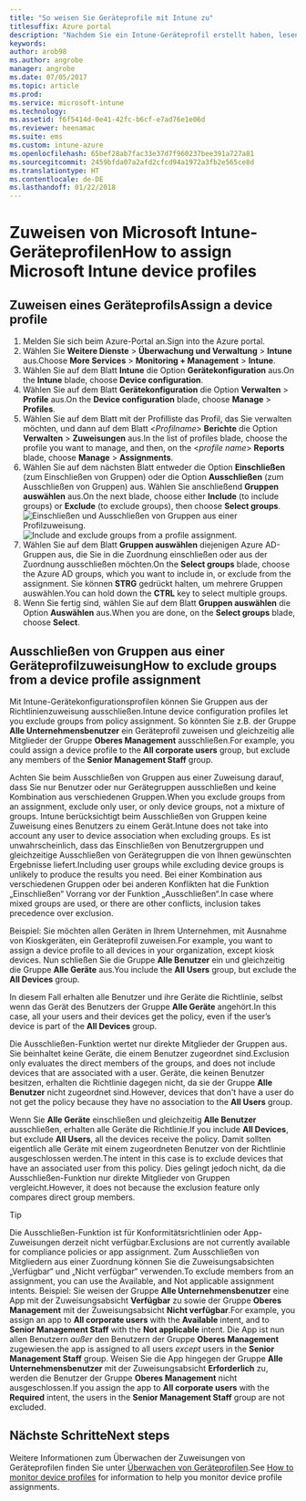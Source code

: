 ```yaml
---
title: "So weisen Sie Geräteprofile mit Intune zu"
titlesuffix: Azure portal
description: "Nachdem Sie ein Intune-Geräteprofil erstellt haben, lesen Sie dieses Thema, um zu erfahren, wie Sie es Geräten zuweisen."
keywords: 
author: arob98
ms.author: angrobe
manager: angrobe
ms.date: 07/05/2017
ms.topic: article
ms.prod: 
ms.service: microsoft-intune
ms.technology: 
ms.assetid: f6f5414d-0e41-42fc-b6cf-e7ad76e1e06d
ms.reviewer: heenamac
ms.suite: ems
ms.custom: intune-azure
ms.openlocfilehash: 65bef28ab7fac33e37d7f960237bee391a727a81
ms.sourcegitcommit: 2459bfda07a2afd2cfcd94a1972a3fb2e565ce8d
ms.translationtype: HT
ms.contentlocale: de-DE
ms.lasthandoff: 01/22/2018
---
```

# <a name="how-to-assign-microsoft-intune-device-profiles"></a><span data-ttu-id="626da-103">Zuweisen von Microsoft Intune-Geräteprofilen</span><span class="sxs-lookup"><span data-stu-id="626da-103">How to assign Microsoft Intune device profiles</span></span>

## <a name="assign-a-device-profile"></a><span data-ttu-id="626da-104">Zuweisen eines Geräteprofils</span><span class="sxs-lookup"><span data-stu-id="626da-104">Assign a device profile</span></span>

1. <span data-ttu-id="626da-105">Melden Sie sich beim Azure-Portal an.</span><span class="sxs-lookup"><span data-stu-id="626da-105">Sign into the Azure portal.</span></span>
2. <span data-ttu-id="626da-106">Wählen Sie **Weitere Dienste** > **Überwachung und Verwaltung** > **Intune** aus.</span><span class="sxs-lookup"><span data-stu-id="626da-106">Choose **More Services** > **Monitoring + Management** > **Intune**.</span></span>
3. <span data-ttu-id="626da-107">Wählen Sie auf dem Blatt **Intune** die Option **Gerätekonfiguration** aus.</span><span class="sxs-lookup"><span data-stu-id="626da-107">On the **Intune** blade, choose **Device configuration**.</span></span>
1. <span data-ttu-id="626da-108">Wählen Sie auf dem Blatt **Gerätekonfiguration** die Option **Verwalten** > **Profile** aus.</span><span class="sxs-lookup"><span data-stu-id="626da-108">On the **Device configuration** blade, choose **Manage** > **Profiles**.</span></span>
2. <span data-ttu-id="626da-109">Wählen Sie auf dem Blatt mit der Profilliste das Profil, das Sie verwalten möchten, und dann auf dem Blatt <*Profilname*> **Berichte** die Option **Verwalten** > **Zuweisungen** aus.</span><span class="sxs-lookup"><span data-stu-id="626da-109">In the list of profiles blade, choose the profile you want to manage, and then, on the <*profile name*> **Reports** blade, choose **Manage** > **Assignments**.</span></span>
3. <span data-ttu-id="626da-110">Wählen Sie auf dem nächsten Blatt entweder die Option **Einschließen** (zum Einschließen von Gruppen) oder die Option **Ausschließen** (zum Ausschließen von Gruppen) aus. Wählen Sie anschließend **Gruppen auswählen** aus.</span><span class="sxs-lookup"><span data-stu-id="626da-110">On the next blade, choose either **Include** (to include groups) or **Exclude** (to exclude groups), then choose **Select groups**.</span></span>
<span data-ttu-id="626da-111">![Einschließen und Ausschließen von Gruppen aus einer Profilzuweisung.](./media/group-include-exclude.png)</span><span class="sxs-lookup"><span data-stu-id="626da-111">![Include and exclude groups from a profile assignment.](./media/group-include-exclude.png)</span></span>
4. <span data-ttu-id="626da-112">Wählen Sie auf dem Blatt **Gruppen auswählen** diejenigen Azure AD-Gruppen aus, die Sie in die Zuordnung einschließen oder aus der Zuordnung ausschließen möchten.</span><span class="sxs-lookup"><span data-stu-id="626da-112">On the **Select groups** blade, choose the Azure AD groups, which you want to include in, or exclude from the assignment.</span></span> <span data-ttu-id="626da-113">Sie können **STRG** gedrückt halten, um mehrere Gruppen auswählen.</span><span class="sxs-lookup"><span data-stu-id="626da-113">You can hold down the **CTRL** key to select multiple groups.</span></span>
4. <span data-ttu-id="626da-114">Wenn Sie fertig sind, wählen Sie auf dem Blatt **Gruppen auswählen** die Option **Auswählen** aus.</span><span class="sxs-lookup"><span data-stu-id="626da-114">When you are done, on the **Select groups** blade, choose **Select**.</span></span>



## <a name="how-to-exclude-groups-from-a-device-profile-assignment"></a><span data-ttu-id="626da-115">Ausschließen von Gruppen aus einer Geräteprofilzuweisung</span><span class="sxs-lookup"><span data-stu-id="626da-115">How to exclude groups from a device profile assignment</span></span>

<span data-ttu-id="626da-116">Mit Intune-Gerätekonfigurationsprofilen können Sie Gruppen aus der Richtlinienzuweisung ausschließen.</span><span class="sxs-lookup"><span data-stu-id="626da-116">Intune device configuration profiles let you exclude groups from policy assignment.</span></span> <span data-ttu-id="626da-117">So könnten Sie z.B. der Gruppe **Alle Unternehmensbenutzer** ein Geräteprofil zuweisen und gleichzeitig alle Mitglieder der Gruppe **Oberes Management** ausschließen.</span><span class="sxs-lookup"><span data-stu-id="626da-117">For example, you could assign a device profile to the **All corporate users** group, but exclude any members of the **Senior Management Staff** group.</span></span>

<span data-ttu-id="626da-118">Achten Sie beim Ausschließen von Gruppen aus einer Zuweisung darauf, dass Sie nur Benutzer oder nur Gerätegruppen ausschließen und keine Kombination aus verschiedenen Gruppen.</span><span class="sxs-lookup"><span data-stu-id="626da-118">When you exclude groups from an assignment, exclude only user, or only device groups, not a mixture of groups.</span></span> <span data-ttu-id="626da-119">Intune berücksichtigt beim Ausschließen von Gruppen keine Zuweisung eines Benutzers zu einem Gerät.</span><span class="sxs-lookup"><span data-stu-id="626da-119">Intune does not take into account any user to device association when excluding groups.</span></span> <span data-ttu-id="626da-120">Es ist unwahrscheinlich, dass das Einschließen von Benutzergruppen und gleichzeitige Ausschließen von Gerätegruppen die von Ihnen gewünschten Ergebnisse liefert.</span><span class="sxs-lookup"><span data-stu-id="626da-120">Including user groups while excluding device groups is unlikely to produce the results you need.</span></span> <span data-ttu-id="626da-121">Bei einer Kombination aus verschiedenen Gruppen oder bei anderen Konflikten hat die Funktion „Einschließen“ Vorrang vor der Funktion „Ausschließen“.</span><span class="sxs-lookup"><span data-stu-id="626da-121">In case where mixed groups are used, or there are other conflicts, inclusion takes precedence over exclusion.</span></span>

<span data-ttu-id="626da-122">Beispiel: Sie möchten allen Geräten in Ihrem Unternehmen, mit Ausnahme von Kioskgeräten, ein Geräteprofil zuweisen.</span><span class="sxs-lookup"><span data-stu-id="626da-122">For example, you want to assign a device profile to all devices in your organization, except kiosk devices.</span></span> <span data-ttu-id="626da-123">Nun schließen Sie die Gruppe **Alle Benutzer** ein und gleichzeitig die Gruppe **Alle Geräte** aus.</span><span class="sxs-lookup"><span data-stu-id="626da-123">You include the **All Users** group, but exclude the **All Devices** group.</span></span>

<span data-ttu-id="626da-124">In diesem Fall erhalten alle Benutzer und ihre Geräte die Richtlinie, selbst wenn das Gerät des Benutzers der Gruppe **Alle Geräte** angehört.</span><span class="sxs-lookup"><span data-stu-id="626da-124">In this case, all your users and their devices get the policy, even if the user’s device is part of the **All Devices** group.</span></span> 

<span data-ttu-id="626da-125">Die Ausschließen-Funktion wertet nur direkte Mitglieder der Gruppen aus. Sie beinhaltet keine Geräte, die einem Benutzer zugeordnet sind.</span><span class="sxs-lookup"><span data-stu-id="626da-125">Exclusion only evaluates the direct members of the groups, and does not include devices that are associated with a user.</span></span> <span data-ttu-id="626da-126">Geräte, die keinen Benutzer besitzen, erhalten die Richtlinie dagegen nicht, da sie der Gruppe **Alle Benutzer** nicht zugeordnet sind.</span><span class="sxs-lookup"><span data-stu-id="626da-126">However, devices that don't have a user do not get the policy because they have no association to the **All Users** group.</span></span> 

<span data-ttu-id="626da-127">Wenn Sie **Alle Geräte** einschließen und gleichzeitig **Alle Benutzer** ausschließen, erhalten alle Geräte die Richtlinie.</span><span class="sxs-lookup"><span data-stu-id="626da-127">If you include **All Devices**, but exclude **All Users**, all the devices receive the policy.</span></span> <span data-ttu-id="626da-128">Damit sollten eigentlich alle Geräte mit einem zugeordneten Benutzer von der Richtlinie ausgeschlossen werden.</span><span class="sxs-lookup"><span data-stu-id="626da-128">The intent in this case is to exclude devices that have an associated user from this policy.</span></span> <span data-ttu-id="626da-129">Dies gelingt jedoch nicht, da die Ausschließen-Funktion nur direkte Mitglieder von Gruppen vergleicht.</span><span class="sxs-lookup"><span data-stu-id="626da-129">However, it does not because the exclusion feature only compares direct group members.</span></span> 

>[!Tip]
><span data-ttu-id="626da-130">Die Ausschließen-Funktion ist für Konformitätsrichtlinien oder App-Zuweisungen derzeit nicht verfügbar.</span><span class="sxs-lookup"><span data-stu-id="626da-130">Exclusions are not currently available for compliance policies or app assignment.</span></span> <span data-ttu-id="626da-131">Zum Ausschließen von Mitgliedern aus einer Zuordnung können Sie die Zuweisungsabsichten „Verfügbar“ und „Nicht verfügbar“ verwenden.</span><span class="sxs-lookup"><span data-stu-id="626da-131">To exclude members from an assignment, you can use the Available, and Not applicable assignment intents.</span></span> <span data-ttu-id="626da-132">Beispiel: Sie weisen der Gruppe **Alle Unternehmensbenutzer** eine App mit der Zuweisungsabsicht **Verfügbar** zu sowie der Gruppe **Oberes Management** mit der Zuweisungsabsicht **Nicht verfügbar**.</span><span class="sxs-lookup"><span data-stu-id="626da-132">For example, you assign an app to **All corporate users** with the **Available** intent, and to **Senior Management Staff** with the **Not applicable** intent.</span></span> <span data-ttu-id="626da-133">Die App ist nun allen Benutzern *außer* den Benutzern der Gruppe **Oberes Management** zugewiesen.</span><span class="sxs-lookup"><span data-stu-id="626da-133">the app is assigned to all users *except* users in the **Senior Management Staff** group.</span></span> <span data-ttu-id="626da-134">Weisen Sie die App hingegen der Gruppe **Alle Unternehmensbenutzer** mit der Zuweisungsabsicht **Erforderlich** zu, werden die Benutzer der Gruppe **Oberes Management** nicht ausgeschlossen.</span><span class="sxs-lookup"><span data-stu-id="626da-134">If you assign the app to **All corporate users** with the **Required** intent, the users in the **Senior Management Staff** group are not excluded.</span></span>
 
    
## <a name="next-steps"></a><span data-ttu-id="626da-135">Nächste Schritte</span><span class="sxs-lookup"><span data-stu-id="626da-135">Next steps</span></span>
<span data-ttu-id="626da-136">Weitere Informationen zum Überwachen der Zuweisungen von Geräteprofilen finden Sie unter [Überwachen von Geräteprofilen](device-profile-monitor.md).</span><span class="sxs-lookup"><span data-stu-id="626da-136">See [How to monitor device profiles](device-profile-monitor.md) for information to help you monitor device profile assignments.</span></span>
